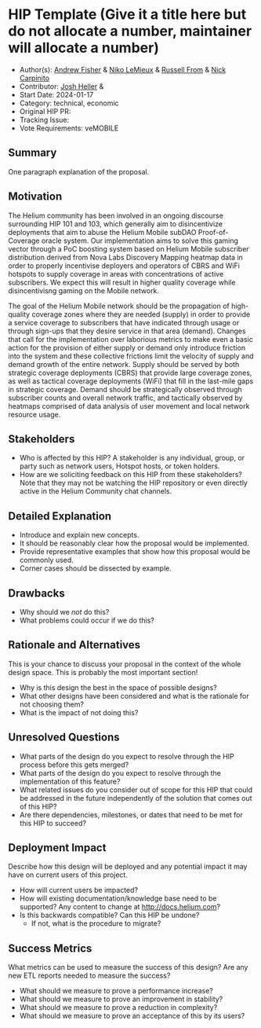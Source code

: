 # HIP Template (Give it a title here but do not allocate a number, maintainer will allocate a number)

- Author(s): [Andrew Fisher](https://github.com/afisherdev) & [Niko LeMieux](https://github.com/EasyNiko) & [Russell From](https://github.com/) & [Nick Carpinito](https://github.com/meta-light)
- Contributor: [Josh Heller](https://github.com/jhella) & 
- Start Date: 2024-01-17
- Category: technical, economic
- Original HIP PR: <!-- leave this empty; maintainer will fill in ID of this pull request -->
- Tracking Issue: <!-- leave this empty; maintainer will create a discussion issue -->
- Vote Requirements: veMOBILE

## Summary

One paragraph explanation of the proposal.

<!-- Read the content requests in all sections before starting to write any section. -->

## Motivation
The Helium community has been involved in an ongoing discourse surrounding HIP 101 and 103, which generally aim to disincentivize deployments that aim to abuse the Helium Mobile subDAO Proof-of-Coverage oracle system. Our implementation aims to solve this gaming vector through a PoC boosting system based on Helium Mobile subscriber distribution derived from Nova Labs Discovery Mapping heatmap data in order to properly incentivise deployers and operators of CBRS and WiFi hotspots to supply coverage in areas with concentrations of active subscribers. We expect this will result in higher quality coverage while disincentivisng gaming on the Mobile network. 

The goal of the Helium Mobile network should be the propagation of high-quality coverage zones where they are needed (supply) in order to provide a service coverage to subscribers that have indicated through usage or through sign-ups that they desire service in that area (demand). Changes that call for the implementation over laborious metrics to make even a basic action for the provision of either supply or demand only introduce friction into the system and these collective frictions limit the velocity of supply and demand growth of the entire network. Supply should be served by both strategic coverage deployments (CBRS) that provide large coverage zones, as well as tactical coverage deployments (WiFi) that fill in the last-mile gaps in strategic coverage. Demand should be strategically observed through subscriber counts and overall network traffic, and tactically observed by heatmaps comprised of data analysis of user movement and local network resource usage. 


## Stakeholders

- Who is affected by this HIP? A stakeholder is any individual, group, or party such as network
  users, Hotspot hosts, or token holders.
- How are we soliciting feedback on this HIP from these stakeholders? Note that they may not be
  watching the HIP repository or even directly active in the Helium Community chat channels.

## Detailed Explanation

- Introduce and explain new concepts.
- It should be reasonably clear how the proposal would be implemented.
- Provide representative examples that show how this proposal would be commonly used.
- Corner cases should be dissected by example.

## Drawbacks

- Why should we _not_ do this?
- What problems could occur if we do this?

## Rationale and Alternatives

This is your chance to discuss your proposal in the context of the whole design space. This is
probably the most important section!

- Why is this design the best in the space of possible designs?
- What other designs have been considered and what is the rationale for not choosing them?
- What is the impact of not doing this?

## Unresolved Questions

- What parts of the design do you expect to resolve through the HIP process before this gets merged?
- What parts of the design do you expect to resolve through the implementation of this feature?
- What related issues do you consider out of scope for this HIP that could be addressed in the
  future independently of the solution that comes out of this HIP?
- Are there dependencies, milestones, or dates that need to be met for this HIP to succeed?

## Deployment Impact

Describe how this design will be deployed and any potential impact it may have on current users of
this project.

- How will current users be impacted?
- How will existing documentation/knowledge base need to be supported? Any content to change at
  <http://docs.helium.com>?
- Is this backwards compatible? Can this HIP be undone?
  - If not, what is the procedure to migrate?

## Success Metrics

What metrics can be used to measure the success of this design? Are any new ETL reports needed to
measure the success?

- What should we measure to prove a performance increase?
- What should we measure to prove an improvement in stability?
- What should we measure to prove a reduction in complexity?
- What should we measure to prove an acceptance of this by its users?
